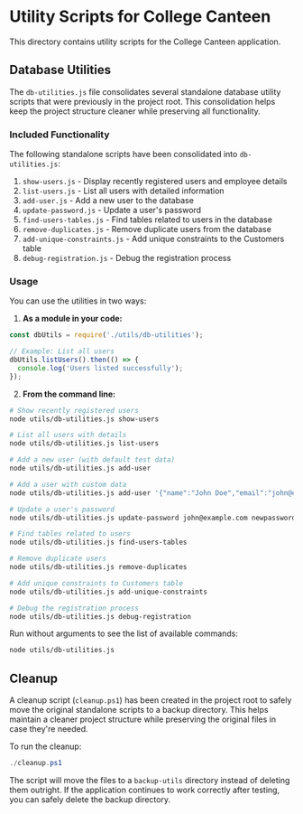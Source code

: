 # Utility Scripts for College Canteen

This directory contains utility scripts for the College Canteen application.

## Database Utilities

The `db-utilities.js` file consolidates several standalone database utility scripts that were previously in the project root. This consolidation helps keep the project structure cleaner while preserving all functionality.

### Included Functionality

The following standalone scripts have been consolidated into `db-utilities.js`:

1. `show-users.js` - Display recently registered users and employee details
2. `list-users.js` - List all users with detailed information
3. `add-user.js` - Add a new user to the database
4. `update-password.js` - Update a user's password
5. `find-users-tables.js` - Find tables related to users in the database
6. `remove-duplicates.js` - Remove duplicate users from the database
7. `add-unique-constraints.js` - Add unique constraints to the Customers table
8. `debug-registration.js` - Debug the registration process

### Usage

You can use the utilities in two ways:

1. **As a module in your code:**

```javascript
const dbUtils = require('./utils/db-utilities');

// Example: List all users
dbUtils.listUsers().then(() => {
  console.log('Users listed successfully');
});
```

2. **From the command line:**

```bash
# Show recently registered users
node utils/db-utilities.js show-users

# List all users with details
node utils/db-utilities.js list-users

# Add a new user (with default test data)
node utils/db-utilities.js add-user

# Add a user with custom data
node utils/db-utilities.js add-user '{"name":"John Doe","email":"john@example.com","phone":"9876543210","password":"secret123","role":"Customer"}'

# Update a user's password
node utils/db-utilities.js update-password john@example.com newpassword123

# Find tables related to users
node utils/db-utilities.js find-users-tables

# Remove duplicate users
node utils/db-utilities.js remove-duplicates

# Add unique constraints to Customers table
node utils/db-utilities.js add-unique-constraints

# Debug the registration process
node utils/db-utilities.js debug-registration
```

Run without arguments to see the list of available commands:

```bash
node utils/db-utilities.js
```

## Cleanup

A cleanup script (`cleanup.ps1`) has been created in the project root to safely move the original standalone scripts to a backup directory. This helps maintain a cleaner project structure while preserving the original files in case they're needed.

To run the cleanup:

```powershell
./cleanup.ps1
```

The script will move the files to a `backup-utils` directory instead of deleting them outright. If the application continues to work correctly after testing, you can safely delete the backup directory.
